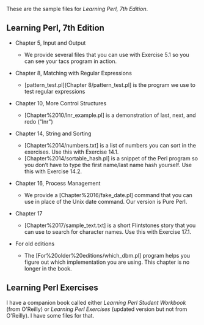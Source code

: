 These are the sample files for *Learning Perl, 7th Edition*.

## Learning Perl, 7th Edition

* Chapter 5, Input and Output
	- We provide several files that you can use with Exercise 5.1
	so you can see your tacs program in action.

* Chapter 8, Matching with Regular Expressions
	- [pattern_test.pl](Chapter 8/pattern_test.pl] is the program we use to test regular expressions

* Chapter 10, More Control Structures
	- [Chapter%2010/lnr_example.pl] is a demonstration of last, next, and redo ("lnr")

* Chapter 14, String and Sorting
	- [Chapter%2014/numbers.txt] is a list of numbers you can sort in the exercises. Use
	this with Exercise 14.1.
	- [Chapter%2014/sortable_hash.pl] is a snippet of the Perl program so you
	don’t have to type the first name/last name hash yourself. Use this
	with Exercise 14.2.

* Chapter 16, Process Management
	- We provide a [Chapter%2016/fake_date.pl] command that you can use in place
	of the Unix date command. Our version is Pure Perl.

* Chapter 17
	- [Chapter%2017/sample_text.txt] is a short Flintstones story that you can use
	to search for character names. Use this with Exercise 17.1.

* For old editions
	- The [For%20older%20editions/which_dbm.pl] program helps you figure out which implementation
	you are using. This chapter is no longer in the book.

## Learning Perl Exercises

I have a companion book called either *Learning Perl Student Workbook* (from
O'Reilly) or *Learning Perl Exercises* (updated version but not from O'Reilly).
I have some files for that.
